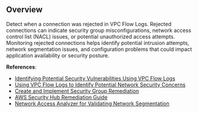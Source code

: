 ## Overview

Detect when a connection was rejected in VPC Flow Logs. Rejected connections can indicate security group misconfigurations, network access control list (NACL) issues, or potential unauthorized access attempts. Monitoring rejected connections helps identify potential intrusion attempts, network segmentation issues, and configuration problems that could impact application availability or security posture.

**References**:
- [Identifying Potential Security Vulnerabilities Using VPC Flow Logs](https://aws.amazon.com/blogs/security/identify-potential-security-vulnerabilities-using-vpc-flow-logs/)
- [Using VPC Flow Logs to Identify Potential Network Security Concerns](https://aws.amazon.com/blogs/networking-and-content-delivery/using-vpc-flow-logs-for-securing-connectivity-and-improving-the-availability-of-on-premises-applications/)
- [Create and Implement Security Group Remediation](https://aws.amazon.com/blogs/security/how-to-remediate-security-group-configurations-aws-security-hub-security-standards/)
- [AWS Security Hub Remediation Guide](https://docs.aws.amazon.com/securityhub/latest/userguide/securityhub-remediation.html)
- [Network Access Analyzer for Validating Network Segmentation](https://docs.aws.amazon.com/vpc/latest/network-access-analyzer/what-is-network-access-analyzer.html)